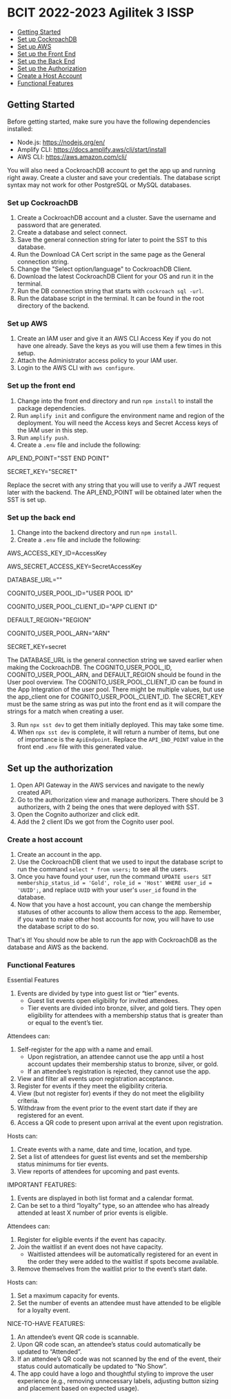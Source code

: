 # BCIT 2022-2023 Agilitek 3 ISSP

- [Getting Started](#getting-started)
- [Set up CockroachDB](#set-up-cockroachdb)
- [Set up AWS](#set-up-aws)
- [Set up the Front End](#set-up-the-front-end)
- [Set up the Back End](#set-up-the-back-end)
- [Set up the Authorization](#set-up-the-authorization)
- [Create a Host Account](#create-a-host-account)
- [Functional Features](#functional-features)

## Getting Started

Before getting started, make sure you have the following dependencies installed:

- Node.js: https://nodejs.org/en/
- Amplify CLI: https://docs.amplify.aws/cli/start/install
- AWS CLI: https://aws.amazon.com/cli/

You will also need a CockroachDB account to get the app up and running right away. Create a cluster and save your credentials. The database script syntax may not work for other PostgreSQL or MySQL databases.

### Set up CockroachDB

1. Create a CockroachDB account and a cluster. Save the username and password that are generated.
2. Create a database and select connect.
3. Save the general connection string for later to point the SST to this database.
4. Run the Download CA Cert script in the same page as the General connection string.
5. Change the "Select option/language" to CockroachDB Client.
6. Download the latest CockroachDB Client for your OS and run it in the terminal.
7. Run the DB connection string that starts with `cockroach sql -url`.
8. Run the database script in the terminal. It can be found in the root directory of the backend.

### Set up AWS

1. Create an IAM user and give it an AWS CLI Access Key if you do not have one already. Save the keys as you will use them a few times in this setup.
2. Attach the Administrator access policy to your IAM user.
3. Login to the AWS CLI with `aws configure`.

### Set up the front end

1. Change into the front end directory and run `npm install` to install the package dependencies.
2. Run `amplify init` and configure the environment name and region of the deployment. You will need the Access keys and Secret Access keys of the IAM user in this step.
3. Run `amplify push`.
4. Create a `.env` file and include the following:

  API_END_POINT="SST END POINT"
  
  SECRET_KEY="SECRET"

Replace the secret with any string that you will use to verify a JWT request later with the backend. The API_END_POINT will be obtained later when the SST is set up.

### Set up the back end

1. Change into the backend directory and run `npm install`.
2. Create a `.env` file and include the following:

  AWS_ACCESS_KEY_ID=AccessKey
  
  AWS_SECRET_ACCESS_KEY=SecretAccessKey
  
  DATABASE_URL=""
  
  COGNITO_USER_POOL_ID="USER POOL ID"
  
  COGNITO_USER_POOL_CLIENT_ID="APP CLIENT ID"
  
  DEFAULT_REGION="REGION"
  
  COGNITO_USER_POOL_ARN="ARN"
  
  SECRET_KEY=secret

The DATABASE_URL is the general connection string we saved earlier when making the CockroachDB. The COGNITO_USER_POOL_ID, COGNITO_USER_POOL_ARN, and DEFAULT_REGION should be found in the User pool overview. The COGNITO_USER_POOL_CLIENT_ID can be found in the App Integration of the user pool. There might be multiple values, but use the app_client one for COGNITO_USER_POOL_CLIENT_ID. The SECRET_KEY must be the same string as was put into the front end as it will compare the strings for a match when creating a user.

3. Run `npx sst dev` to get them initially deployed. This may take some time.
4. When `npx sst dev` is complete, it will return a number of items, but one of importance is the `ApiEndpoint`. Replace the `API_END_POINT` value in the front end `.env` file with this generated value.


## Set up the authorization

1. Open API Gateway in the AWS services and navigate to the newly created API.
2. Go to the authorization view and manage authorizers. There should be 3 authorizers, with 2 being the ones that were deployed with SST.
3. Open the Cognito authorizer and click edit.
4. Add the 2 client IDs we got from the Cognito user pool.

### Create a host account

1. Create an account in the app.
2. Use the CockroachDB client that we used to input the database script to run the command `select * from users;` to see all the users.
3. Once you have found your user, run the command `UPDATE users SET membership_status_id = 'Gold', role_id = 'Host' WHERE user_id = 'UUID';`, and replace `UUID` with your user's `user_id` found in the database.
4. Now that you have a host account, you can change the membership statuses of other accounts to allow them access to the app. Remember, if you want to make other host accounts for now, you will have to use the database script to do so.

That's it! You should now be able to run the app with CockroachDB as the database and AWS as the backend.

### Functional Features
Essential Features
1.	Events are divided by type into guest list or “tier” events.
       - Guest list events open eligibility for invited attendees. 
       - Tier events are divided into bronze, silver, and gold tiers. They open eligibility for attendees with a membership status that is greater than or equal to the event’s tier.

Attendees can:
1.	Self-register for the app with a name and email.
      - Upon registration, an attendee cannot use the app until a host account updates their membership status to bronze, silver, or gold.
      - If an attendee’s registration is rejected, they cannot use the app.
2.	View and filter all events upon registration acceptance.
3.	Register for events if they meet the eligibility criteria. 
4.	View (but not register for) events if they do not meet the eligibility criteria.
5.	Withdraw from the event prior to the event start date if they are registered for an event.
6.	Access a QR code to present upon arrival at the event upon registration.

Hosts can:
1.	Create events with a name, date and time, location, and type.
2.	Set a list of attendees for guest list events and set the membership status minimums for tier events.
3.	View reports of attendees for upcoming and past events.

IMPORTANT FEATURES:
1.	Events are displayed in both list format and a calendar format.
2.	Can be set to a third “loyalty” type, so an attendee who has already attended at least X number of prior events is eligible.

Attendees can:
1.	Register for eligible events if the event has capacity.
2.	Join the waitlist if an event does not have capacity.
      - Waitlisted attendees will be automatically registered for an event in the order they were added to the waitlist if spots become available.
3.	Remove themselves from the waitlist prior to the event’s start date. 

Hosts can:
1.	Set a maximum capacity for events.
2.	Set the number of events an attendee must have attended to be eligible for a loyalty event.

NICE-TO-HAVE FEATURES:
1.	An attendee’s event QR code is scannable. 
2.	Upon QR code scan, an attendee’s status could automatically be updated to “Attended”. 
3.	If an attendee’s QR code was not scanned by the end of the event, their status could automatically be updated to “No Show”. 
4.	The app could have a logo and thoughtful styling to improve the user experience (e.g., removing unnecessary labels, adjusting button sizing and placement based on expected usage). 
